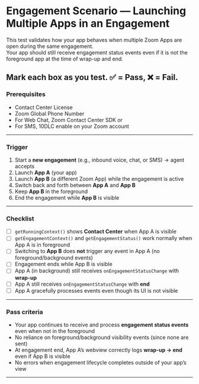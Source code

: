 # Engagement Scenario — Launching Multiple Apps in an Engagement

This test validates how your app behaves when multiple Zoom Apps are open during the same engagement.  
Your app should still receive engagement status events even if it is not the foreground app at the time of wrap-up and end.

Mark each box as you test. ✅ = Pass, ❌ = Fail.
---
### Prerequisites
* Contact Center License
* Zoom Global Phone Number
* For Web Chat, Zoom Contact Center SDK or
* For SMS, 10DLC enable on your Zoom account 
---

### Trigger

1. Start a **new engagement** (e.g., inbound voice, chat, or SMS) → agent accepts  
2. Launch **App A** (your app)  
3. Launch **App B** (a different Zoom App) while the engagement is active  
4. Switch back and forth between **App A** and **App B**  
5. Keep **App B** in the foreground  
6. End the engagement while **App B** is visible  

---

### Checklist

- [ ] `getRunningContext()` shows **Contact Center** when App A is visible  
- [ ] `getEngagementContext()` and `getEngagementStatus()` work normally when App A is in foreground  
- [ ] Switching to **App B** does **not** trigger any event in App A (no foreground/background events)  
- [ ] Engagement ends while App B is visible  
- [ ] App A (in background) still receives `onEngagementStatusChange` with **wrap-up**  
- [ ] App A still receives `onEngagementStatusChange` with **end**  
- [ ] App A gracefully processes events even though its UI is not visible  

---

### Pass criteria

- Your app continues to receive and process **engagement status events** even when not in the foreground  
- No reliance on foreground/background visibility events (since none are sent)  
- At engagement end, App A’s webview correctly logs **wrap-up → end** even if App B is visible  
- No errors when engagement lifecycle completes outside of your app’s view  

---
